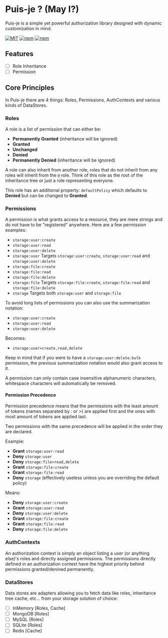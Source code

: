 # Puis-je ? (May I?)
Puis-je is a simple yet powerful authorization library designed with dynamic customization in mind.

[![MIT](https://img.shields.io/badge/license-MIT-blue.svg)](https://github.com/Starfox64/puisje/blob/master/LICENSE)
[![npm](https://img.shields.io/npm/v/puisje.svg)](https://www.npmjs.com/package/puisje)
[![npm](https://img.shields.io/npm/dt/puisje.svg)](https://www.npmjs.com/package/puisje)

## Features
- [ ] Role Inheritance
- [ ] Permission

## Core Principles
In Puis-je there are 4 things: Roles, Permissions, AuthContexts and various kinds of DataStores.

### Roles
A role is a list of permission that can either be:
- **Permanently Granted** (inheritance will be ignored)
- **Granted**
- **Unchanged**
- **Denied**
- **Permanently Denied** (inheritance will be ignored)

A role can also inherit from another role, roles that do not inherit from any roles will inherit from the `@` role.
Think of this role as the root of the inheritance tree or just a role representing everyone.

This role has an additional property: `defaultPolicy` which defaults to **Denied** but can be changed to **Granted**.

### Permissions
A permission is what grants access to a resource, they are mere strings and do not have to be "registered" anywhere.
Here are a few permission examples:
- `storage:user:create`
- `storage:user:read`
- `storage:user:delete`
- `storage:user` Targets `storage:user:create`, `storage:user:read` and `storage:user:delete`
- `storage:file:create`
- `storage:file:read`
- `storage:file:delete`
- `storage:file` Targets `storage:file:create`, `storage:file:read` and `storage:file:delete`
- `storage` Targets both `storage:user` and `storage:file`

To avoid long lists of permissions you can also use the summarization notation:
- `storage:user:create`
- `storage:user:read`
- `storage:user:delete`

Becomes:
- `storage:user>create,read,delete`

Keep in mind that if you were to have a `storage:user:delete:bulk` permission, the previous summarization notation would also grant access to it.

A permission can only contain case insensitive alphanumeric characters, whitespace characters will automatically be removed.

#### Permission Precedence
Permission precedence means that the permissions with the least amount of tokens (names separated by _:_ or _>_) are applied first and the ones with most amount of tokens are applied last.

Two permissions with the same precedence will be applied in the order they are declared.

Example:
- **Grant** `storage:user:read`
- **Deny** `storage:user`
- **Deny** `storage:file>read,delete`
- **Grant** `storage:file:create`
- **Grant** `storage:file:read`
- **Deny** `storage` (effectively useless unless you are overriding the default policy)

Means:
- **Deny** `storage:user:create`
- **Grant** `storage:user:read`
- **Deny** `storage:user:delete`
- **Grant** `storage:file:create`
- **Grant** `storage:file:read`
- **Deny** `storage:file:delete`

### AuthContexts
An authorization context is simply an object listing a user (or anything else)'s roles and directly assigned permissions.
The permissions directly defined in an authorization context have the highest priority behind permissions granted/denined permanently.

### DataStores
Data stores are adapters allowing you to fetch data like roles, inheritance tree cache, etc... from your storage solution of choice:
- [ ] InMemory [Roles, Cache]
- [ ] MongoDB [Roles]
- [ ] MySQL [Roles]
- [ ] SQLite [Roles]
- [ ] Redis [Cache]
